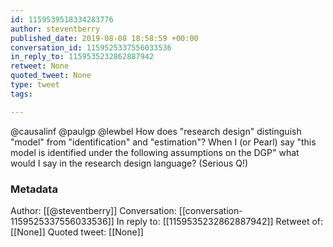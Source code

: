 ```yaml
---
id: 1159539518334283776
author: steventberry
published_date: 2019-08-08 18:58:59 +00:00
conversation_id: 1159525337556033536
in_reply_to: 1159535232862887942
retweet: None
quoted_tweet: None
type: tweet
tags:

---
```


@causalinf @paulgp @lewbel How does "research design" distinguish "model" from "identification" and "estimation"?  When I (or Pearl) say "this model is identified under the following assumptions on the DGP" what would I say in the research design language? (Serious Q!)

### Metadata

Author: [[@steventberry]]
Conversation: [[conversation-1159525337556033536]]
In reply to: [[1159535232862887942]]
Retweet of: [[None]]
Quoted tweet: [[None]]
